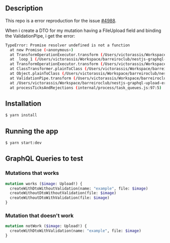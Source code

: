 ## Description

This repo is a error reproduction for the issue [#4988](https://github.com/nestjs/nest/issues/4988).

When i create a DTO for my mutation having a FileUpload field and binding the ValidationPipe, i get the error:

```bash
TypeError: Promise resolver undefined is not a function
  at new Promise (<anonymous>)
  at TransformOperationExecutor.transform (/Users/victorassis/Workspace/barreiroclub/nestjs-graphql-upload-error/node_modules/class-transformer/TransformOperationExecutor.js:117:32)
  at _loop_1 (/Users/victorassis/Workspace/barreiroclub/nestjs-graphql-upload-error/node_modules/class-transformer/TransformOperationExecutor.js:235:45)
  at TransformOperationExecutor.transform (/Users/victorassis/Workspace/barreiroclub/nestjs-graphql-upload-error/node_modules/class-transformer/TransformOperationExecutor.js:260:17)
  at ClassTransformer.plainToClass (/Users/victorassis/Workspace/barreiroclub/nestjs-graphql-upload-error/node_modules/class-transformer/ClassTransformer.js:17:25)
  at Object.plainToClass (/Users/victorassis/Workspace/barreiroclub/nestjs-graphql-upload-error/node_modules/class-transformer/index.js:20:29)
  at ValidationPipe.transform (/Users/victorassis/Workspace/barreiroclub/nestjs-graphql-upload-error/node_modules/@nestjs/common/pipes/validation.pipe.js:41:39)
  at /Users/victorassis/Workspace/barreiroclub/nestjs-graphql-upload-error/node_modules/@nestjs/core/pipes/pipes-consumer.js:16:33
  at processTicksAndRejections (internal/process/task_queues.js:97:5)
```
## Installation

```bash
$ yarn install
```

## Running the app

```bash
$ yarn start:dev
```

## GraphQL Queries to test

### Mutations that works

```graphql
mutation works ($image: Upload!) {
  createWithDtoWithoutValidation(name: "example", file: $image)
  createWithoutDtoWithoutValidation(file: $image)
  createWithoutDtoWithValidation(file: $image)
}
```

### Mutation that doesn't work

```graphql
mutation notWork ($image: Upload!) {
  createWithDtoWithValidation(name: "example", file: $image)
}
```
